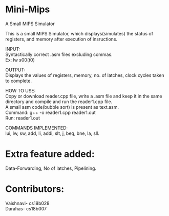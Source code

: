 # Mini-Mips
A Small MIPS Simulator

This is a small MIPS Simulator, which displays(simulates) the status of registers, and memory after execution of insructions.

INPUT:<br/>
  Syntactically correct .asm files excluding commas.<br/>
  Ex: lw $s0 0($t0)
  
OUTPUT:<br/>
  Displays the values of registers, memory, no. of latches, clock cycles taken to complete.
  
HOW TO USE:<br/>
  Copy or download reader.cpp file, write a .asm file and keep it in the same directory and compile and run the reader1.cpp file.<br/>
  A small asm code(bubble sort) is present as text.asm.<br/>
  Command: g++ -o reader1.cpp reader1.out<br/>
  Run: reader1.out
  
COMMANDS IMPLEMENTED:<br/>
  lui, lw, sw, add, li, addi, slt, j, beq, bne, la, sll.<br/>

# Extra feature added:
Data-Forwarding, No of latches, Pipelining.
  
# Contributors:
Vaishnavi- cs18b028<br/>
Darahas- cs18b007<br/>